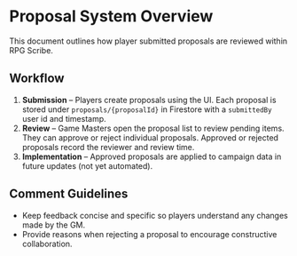 # Proposal System Overview

This document outlines how player submitted proposals are reviewed within RPG Scribe.

## Workflow

1. **Submission** – Players create proposals using the UI. Each proposal is stored under `proposals/{proposalId}` in Firestore with a `submittedBy` user id and timestamp.
2. **Review** – Game Masters open the proposal list to review pending items. They can approve or reject individual proposals. Approved or rejected proposals record the reviewer and review time.
3. **Implementation** – Approved proposals are applied to campaign data in future updates (not yet automated).

## Comment Guidelines

- Keep feedback concise and specific so players understand any changes made by the GM.
- Provide reasons when rejecting a proposal to encourage constructive collaboration.
